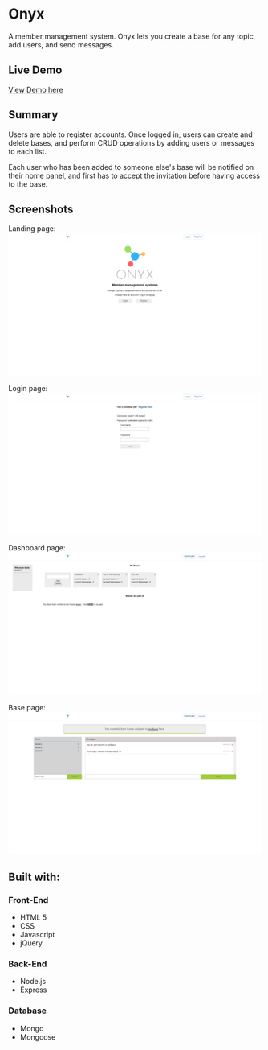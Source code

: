 # Onyx

A member management system. Onyx lets you create a base for any topic, add users, and send messages.

## Live Demo

[View Demo here](https://boiling-dawn-20827.herokuapp.com/dashboard)

## Summary

Users are able to register accounts. Once logged in, users can create and delete bases, and perform CRUD operations by adding users or messages to each list.

Each user who has been added to someone else's base will be notified on their home panel, and first has to accept the invitation before having access to the base.

## Screenshots
Landing page:
![Landing page](src/img/sample1.png)

Login page:
![Login page](src/img/sample2.png)

Dashboard page:
![Dashboard](src/img/sample3.png)

Base page:
![Base page](src/img/sample4.png)

## Built with:
### Front-End
* HTML 5
* CSS
* Javascript
* jQuery

### Back-End
* Node.js
* Express

### Database
* Mongo
* Mongoose
